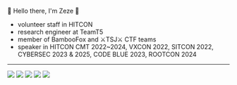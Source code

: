 👋 Hello there, I'm Zeze 👋 
- volunteer staff in HITCON
- research engineer at TeamT5
- member of BambooFox and ⚔️TSJ⚔️ CTF teams
- speaker in HITCON CMT 2022~2024, VXCON 2022, SITCON 2022, CYBERSEC 2023 & 2025, CODE BLUE 2023, ROOTCON 2024

<hr/>

![](http://github-profile-summary-cards.vercel.app/api/cards/profile-details?username=zeze-zeze&theme=github)
![](http://github-profile-summary-cards.vercel.app/api/cards/repos-per-language?username=zeze-zeze&theme=github)
![](http://github-profile-summary-cards.vercel.app/api/cards/most-commit-language?username=zeze-zeze&theme=github)
![](http://github-profile-summary-cards.vercel.app/api/cards/stats?username=zeze-zeze&theme=github)
![](http://github-profile-summary-cards.vercel.app/api/cards/productive-time?username=zeze-zeze&theme=github&utcOffset=8)
